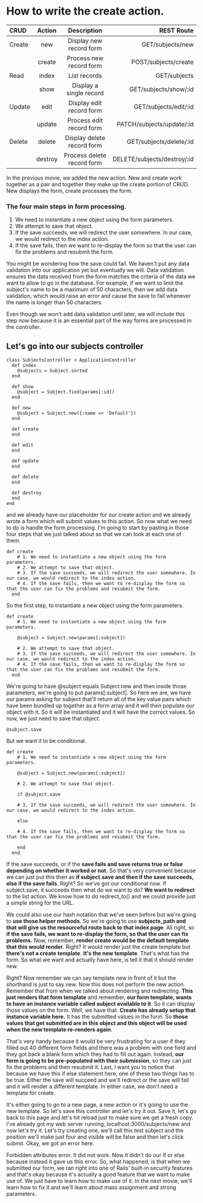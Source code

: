 # How to write the create action.

|**CRUD**| **Action**| **Description** | **REST Route**|
|:-------|:---------:|:---------------:| -----------------:|
| Create | new       |Display new record form|GET/subjects/new
|        |create     |Process new record form| POST/subjects/create
| Read   | index     |List records           |GET/subjects
|        | show      |Display a single record|GET/subjects/show/:id
| Update |edit       |Display edit record form|GET/subjects/edit/:id
|        |update     |Process edit record form|PATCH/subjects/update/:id
| Delete |delete     |Display delete record form|GET/subjects/delete/:id
|        |destroy    |Process delete record form|DELETE/subjects/destroy/:id

In the previous movie, we added the new action. New and create work together as a pair and together they make up the create portion of CRUD. New displays the form, create processes the form.

### The four main steps in form processing.
1. We need to instantiate a new object using the form parameters.
2. We attempt to save that object.
3. If the save succeeds, we will redirect the user somewhere. In our case, we would redirect to the index action.
4. If the save fails, then we want to re-display the form so that the user can fix the problems and resubmit the form.

You might be wondering how the save could fail. We haven't put any data validation into our application yet but eventually we will. Data validation ensures the data received from the form matches the criteria of the data we want to allow to go in the database. For example, if we want to limit the subject's name to be a maximum of 50 characters, then we add data validation, which would raise an error and cause the save to fail whenever the name is longer than 50 characters.

Even though we won't add data validation until later, we will include this step now because it is an essential part of the way forms are processed in the controller.

## Let's go into our subjects controller
```
class SubjectsController < ApplicationController
  def index
    @subjects = Subject.sorted
  end

  def show
    @subject = Subject.find(params[:id])
  end

  def new
    @subject = Subject.new({:name => 'Default'})
  end

  def create
  end

  def edit
  end

  def update
  end

  def delete
  end

  def destroy
  end
end

```
and we already have our placeholder for our create action and we already wrote a form which will submit values to this action. So now what we need to do is handle the form processing. I'm going to start by pasting in those four steps that we just talked about so that we can look at each one of them.
```
def create
    # 1. We need to instantiate a new object using the form parameters.
    # 2. We attempt to save that object.
    # 3. If the save succeeds, we will redirect the user somewhere. In our case, we would redirect to the index action.
    # 4. If the save fails, then we want to re-display the form so that the user can fix the problems and resubmit the form.
  end
```

So the first step, to instantiate a new object using the form parameters.
```
def create
    # 1. We need to instantiate a new object using the form parameters.

    @subject = Subject.new(params[:subject])

    # 2. We attempt to save that object.
    # 3. If the save succeeds, we will redirect the user somewhere. In our case, we would redirect to the index action.
    # 4. If the save fails, then we want to re-display the form so that the user can fix the problems and resubmit the form.
  end
```
 We're going to have @subject equals Subject.new and then inside those parameters, we're going to put params[:subject]. So here we are, we have our params asking for subject that'll return all of the key value pairs which have been bundled up together as a form array and it will then populate our object with it. So it will be instantiated and it will have the correct values. So now, we just need to save that object.
```
@subject.save
```
But we want it to be conditional.
```
def create
    # 1. We need to instantiate a new object using the form parameters.

    @subject = Subject.new(params[:subject])

    # 2. We attempt to save that object.

    if @subject.save

    # 3. If the save succeeds, we will redirect the user somewhere. In our case, we would redirect to the index action.

    else

    # 4. If the save fails, then we want to re-display the form so that the user can fix the problems and resubmit the form.

    end
  end
```

If the save succeeds, or if the **save fails and save returns true or false depending on whether it worked or not.** So that's very convenient because we can just put this then as **if subject.save and then if the save succeeds, else if the save fails**. Right? So we've got our conditional now. If subject.save, it succeeds then what do we want to do? **We want to redirect** to the list action. We know how to do redirect_to() and we could provide just a simple string for the URL.

We could also use our hash notation that we've seen before but we're going to **use those helper methods**. So we're going to use **subjects_path and that will give us the resourceful route back to that index page**. All right, so **if the save fails, we want to re-display the form, so that the user can fix problems.** Now, remember, **render create would be the default template that this would render**. Right? It would render just the create template but **there's not a create template**. **It's the new template**. That's what has the form. So what we want and actually have here, is tell it that it should render new.

Right? Now remember we can say template new in front of it but the shorthand is just to say new. Now this does not perform the new action. Remember that from when we talked about rendering and redirecting. **This just renders that form template** and remember, **our form template, wants to have an instance variable called subject available to it**. So it can display those values on the form. Well, we have that. **Create has already setup that instance variable here.** It has the submitted values in the form. So **those values that get submitted are in this object and this object will be used when the new template re-renders again**.

That's very handy because it would be very frustrating for a user if they filled out 40 different form fields and there was a problem with one field and they got back a blank form which they had to fill out again. Instead, **our form is going to be pre-populated with their submission**, so they can just fix the problems and then resubmit it. Last, I want you to notice that because we have this if else statement here, one of these two things has to be true. Either the save will succeed and we'll redirect or the save will fail and it will render a different template. In either case, we don't need a template for create.

It's either going to go to a new page, a new action or it's going to use the new template. So let's save this controller and let's try it out. Save it, let's go back to this page and let's hit reload just to make sure we get a fresh copy. I've already got my web server running, localhost:3000/subjects/new and now let's try it. Let's try creating one, we'll call this test subject and the position we'll make just four and visible will be false and then let's click submit. Okay, we got an error here.

Forbidden attributes error. It did not work. Now it didn't do our if or else because instead it gave us this error. So, what happened, is that when we submitted our form, we ran right into one of Rails' built-in security features and that's okay because it's actually a good feature that we want to make use of. We just have to learn how to make use of it. In the next movie, we'll learn how to fix it and we'll learn about mass assignment and strong parameters.
